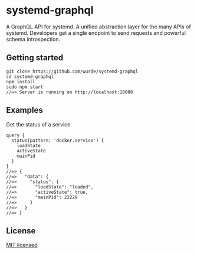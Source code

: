 # systemd-graphql

A GraphQL API for systemd. A unified abstraction layer for the many APIs of systemd. Developers get a single endpoint to send requests and powerful schema introspection.

## Getting started

```
git clone https://github.com/wurde/systemd-graphql
cd systemd-graphql
npm install
sudo npm start
//=> Server is running on http://localhost:18888
```

## Examples

Get the status of a service.

```
query {
  status(pattern: 'docker.service') {
    loadState
    activeState
    mainPid
  }
}
//=> {
//=>   "data": {
//=>     "status": {
//=>       "loadState": "loaded",
//=>       "activeState": true,
//=>       "mainPid": 22229
//=>     }
//=>   }
//=> }
```

## License

[MIT licensed](./LICENSE)
